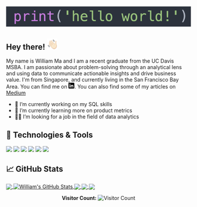![Header](https://raw.githubusercontent.com/WilliamMLT/WilliamMLT/master/helloworld.png "Header")
## Hey there! <img src="https://raw.githubusercontent.com/WilliamMLT/WilliamMLT/master/wavegif.gif" width="30px">
My name is William Ma and I am a recent graduate from the UC Davis MSBA. I am passionate about problem-solving through an analytical lens and using data to communicate actionable insights and drive business value. I'm from Singapore, and currently living in the San Francisco Bay Area. You can find me on [![LinkedIn][2.1]][2]. You can also find some of my articles on [Medium](https://letianma.medium.com/)

- 🔭 I’m currently working on my SQL skills
- 🌱 I’m currently learning more on product metrics
- 👨‍💻 I’m looking for a job in the field of data analytics  


## 🔧 Technologies & Tools
![](https://img.shields.io/badge/OS-Windows-informational?style=flat&logo=windows&logoColor=white&color=5bff3b)
![](https://img.shields.io/badge/DataManagement-MySQL-informational?style=flat&logo=mysql&logoColor=white&color=5bff3b)
![](https://img.shields.io/badge/Code-Python-informational?style=flat&logo=python&logoColor=white&color=5bff3b)
![](https://img.shields.io/badge/Code-R-informational?style=flat&logo=r&logoColor=white&color=5bff3b)
![](https://img.shields.io/badge/Visualization-Tableau-informational?style=flat&logo=tableau&logoColor=white&color=5bff3b)
![](https://img.shields.io/badge/Visualization-Looker-informational?style=flat&logo=looker&logoColor=white&color=5bff3b)  


## &#x1f4c8; GitHub Stats
<a href="https://github.com/WilliamMLT/WilliamMLT">
  <img align="center" src="https://github-readme-stats.vercel.app/api/top-langs/?username=WilliamMLT&hide=java,html,tex&title_color=ffffff&text_color=c9cacc&icon_color=5bff3b&bg_color=1d1f21&langs_count=3" />
</a>
<a href="https://github.com/WilliamMLT/WilliamMLT">
  <img align="center" src="https://github-readme-stats.vercel.app/api?username=WilliamMLT&show_icons=true&line_height=27&count_private=true&title_color=ffffff&text_color=c9cacc&icon_color=5bff3b&bg_color=1d1f21" alt="William's GitHub Stats" />
</a>

<a href="https://github.com/WilliamMLT/Monster.com-Webscraping-Project">
  <img align="center" src="https://github-readme-stats.vercel.app/api/pin/?username=WilliamMLT&repo=Monster.com-Webscraping-Project&title_color=ffffff&text_color=c9cacc&icon_color=5bff3b&bg_color=1d1f21" />
</a>

<a href="https://github.com/WilliamMLT/AirBnb-Pricing-Prediction-using-Machine-Learning">
  <img align="center" src="https://github-readme-stats.vercel.app/api/pin/?username=WilliamMLT&repo=AirBnb-Pricing-Prediction-using-Machine-Learning&title_color=ffffff&text_color=c9cacc&icon_color=5bff3b&bg_color=1d1f21" />
</a>    

<a href="https://github.com/WilliamMLT/IBM-Data-Science-Capstone-Project">
  <img align="center" src="https://github-readme-stats.vercel.app/api/pin/?username=WilliamMLT&repo=IBM-Data-Science-Capstone-Project&title_color=ffffff&text_color=c9cacc&icon_color=5bff3b&bg_color=1d1f21" />
</a>    

<!--![visitors](https://visitor-badge.glitch.me/badge?page_id=WilliamMLT.visitor-badge)-->

<p align="center"> 
  <b>Visitor Count:</b>
  <img src="https://profile-counter.glitch.me/WilliamMLT/count.svg" alt="Visitor Count" />
</p>

<!-- links to social media icons -->
<!-- icons without padding -->
[2.1]: https://raw.githubusercontent.com/WilliamMLT/WilliamMLT/master/linkedin-3-16.png (LinkedIn icon without padding)

<!-- links to your social media accounts -->
[1]: https://github.com/WilliamMLT
[2]: https://www.linkedin.com/in/letian-ma/
[3]: https://www.instagram.com/williammaletian/




<!-- Resources -->
<!-- Icons: https://simpleicons.org/ -->
<!-- Emojis: https://emojipedia.org/emoji/ -->
<!-- HTML Emojis: https://www.fileformat.info/index.htm -->
<!-- Images:https://images.squarespace-cdn.com/content/v1/593df14037c58172ed4d5ac9/1497734101092-YV4MY8JSHRJ5KG3HF8T2/ke17ZwdGBToddI8pDm48kD1lqOUaUb3XVGEJXooVIpV7gQa3H78H3Y0txjaiv_0fDoOvxcdMmMKkDsyUqMSsMWxHk725yiiHCCLfrh8O1z5QHyNOqBUUEtDDsRWrJLTm-x5YhZWWrxeuengOpqI22v3cioHcE298dxVuwgtogKTlAO3Go-7WWAHEOXblqwdm/helloworld.png?format=1000w -->
<!-- Shields: https://shields.io/ -->
<!-- Awesome GitHub Profile README: https://towardsdatascience.com/build-a-stunning-readme-for-your-github-profile-9b80434fe5d7 -->



<!--
**WilliamMLT/WilliamMLT** is a ✨ _special_ ✨ repository because its `README.md` (this file) appears on your GitHub profile.

Here are some ideas to get you started:

- 🔭 I’m currently working on ...
- 🌱 I’m currently learning ...
- 👯 I’m looking to collaborate on ...
- 🤔 I’m looking for help with ...
- 💬 Ask me about ...
- 📫 How to reach me: ...
- 😄 Pronouns: ...
- ⚡ Fun fact: ...
-->
